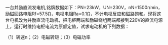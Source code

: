 <!--
 * @Author: 小叶同学
 * @Date: 2024-03-17 20:55:14
 * @LastEditors: Please set LastEditors
 * @LastEditTime: 2024-03-17 22:19:34
 * @Description: 请填写简介
-->
一台并励直流发电机,铭牌数据如下：PN=23kW，UN=230V，nN=1500r/min，励磁回路电阻Rf=57.5Ω，电枢电阻Ra=0.1Ω，不计电枢反应和磁路饱和。现将这台电机改为并励直流电动机，把电枢两端和励磁绕组两端都接到220V的直流电源上，运行时维持电枢电流为原额定值，试求电动机的下列数据： 

（1）转速n；（2）电磁转矩；（3）电磁功率
